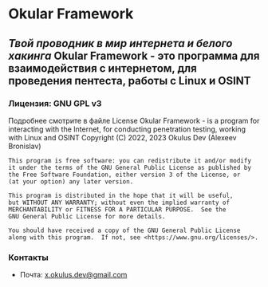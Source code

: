 # Okular Framework
***Твой проводник в мир интернета и белого хакинга***
Okular Framework - это программа для взаимодействия с интернетом, для проведения пентеста, работы с Linux и OSINT
---
### Лицензия: GNU GPL v3
Подробнее смотрите в файле License
	Okular Framework - is a program for interacting with the Internet, for conducting penetration testing, working with Linux and OSINT
    Copyright (C) 2022, 2023 Okulus Dev (Alexeev Bronislav)

    This program is free software: you can redistribute it and/or modify
    it under the terms of the GNU General Public License as published by
    the Free Software Foundation, either version 3 of the License, or
    (at your option) any later version.

    This program is distributed in the hope that it will be useful,
    but WITHOUT ANY WARRANTY; without even the implied warranty of
    MERCHANTABILITY or FITNESS FOR A PARTICULAR PURPOSE.  See the
    GNU General Public License for more details.

    You should have received a copy of the GNU General Public License
    along with this program.  If not, see <https://www.gnu.org/licenses/>.

### Контакты

 + Почта: x.okulus.dev@gmail.com
